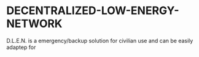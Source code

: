 # DECENTRALIZED-LOW-ENERGY-NETWORK
D.L.E.N. is a emergency/backup solution for civilian use and can be easily adaptep for 
